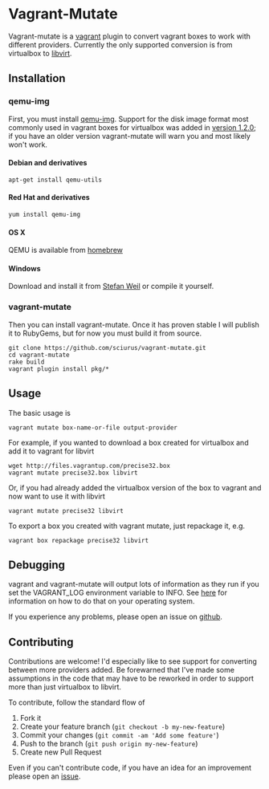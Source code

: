 # Vagrant-Mutate

Vagrant-mutate is a [vagrant](http://www.vagrantup.com/) plugin to convert vagrant boxes to work with different providers. Currently the only supported conversion is from virtualbox to [libvirt](https://github.com/pradels/vagrant-libvirt).

## Installation

### qemu-img

First, you must install [qemu-img](http://wiki.qemu.org/Main_Page). Support for the disk image format most commonly used in vagrant boxes for virtualbox was added in [version 1.2.0](http://wiki.qemu.org/ChangeLog/1.2#VMDK); if you have an older version vagrant-mutate will warn you and most likely won't work.

#### Debian and derivatives

    apt-get install qemu-utils

#### Red Hat and derivatives

    yum install qemu-img

#### OS X

QEMU is available from [homebrew](http://brew.sh/)

#### Windows

Download and install it from [Stefan Weil](http://qemu.weilnetz.de/) or compile it yourself.

### vagrant-mutate

Then you can install vagrant-mutate. Once it has proven stable I will publish it to RubyGems, but for now you must build it from source.

    git clone https://github.com/sciurus/vagrant-mutate.git
    cd vagrant-mutate
    rake build
    vagrant plugin install pkg/*

## Usage

The basic usage is

    vagrant mutate box-name-or-file output-provider

For example, if you wanted to download a box created for virtualbox and add it to vagrant for libvirt

    wget http://files.vagrantup.com/precise32.box
    vagrant mutate precise32.box libvirt

Or, if you had already added the virtualbox version of the box to vagrant and now want to use it with libvirt

    vagrant mutate precise32 libvirt

To export a box you created with vagrant mutate, just repackage it, e.g.

    vagrant box repackage precise32 libvirt


## Debugging

vagrant and vagrant-mutate will output lots of information as they run if you set the VAGRANT_LOG environment variable to INFO. See [here](http://docs-v1.vagrantup.com/v1/docs/debugging.html) for information on how to do that on your operating system.

If you experience any problems, please open an issue on [github](https://github.com/sciurus/vagrant-mutate/issues).

## Contributing

Contributions are welcome! I'd especially like to see support for converting between more providers added. Be forewarned that I've made some assumptions in the code that may have to be reworked in order to support more than just virtualbox to libvirt.

To contribute, follow the standard flow of

1. Fork it
2. Create your feature branch (`git checkout -b my-new-feature`)
3. Commit your changes (`git commit -am 'Add some feature'`)
4. Push to the branch (`git push origin my-new-feature`)
5. Create new Pull Request

Even if you can't contribute code, if you have an idea for an improvement please open an [issue](https://github.com/sciurus/vagrant-mutate/issues).

